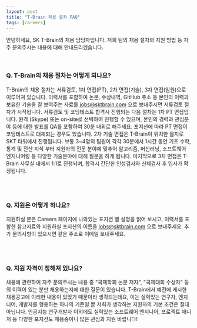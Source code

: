 ```yaml
---
layout: post
title: "T-Brain 채용 절차 FAQ"
tags: [careers]
---
```


안녕하세요, SK T-Brain의 채용 담당자입니다. 저희 팀의 채용 절차와 지원 방법 등 자주 문의주시는 내용에 대해 안내드리겠습니다.
 
<br>
 
### Q. T-Brain의 채용 절차는 어떻게 되나요?
 
T-Brain의 채용 절차는 서류검토, 1차 면접(PT), 2차 면접(기술), 3차 면접(임원)으로 이루어져 있습니다. 
이력서를 포함하여 논문, 수상내역, GitHub 주소 등 본인의 이력과 보유한 기술을 잘 보여주는 자료를 [jobs@sktbrain.com](jobs@sktbrain.com) 으로 보내주시면 서류검토 절차가 시작됩니다.
서류검토 및 코딩테스트 합격시 진행되는 다음 절차는 1차 PT 면접입니다. 
원격 (Skype) 또는 on-site로 선택하여 진행할 수 있으며, 본인의 경력과 관심분야 등에 대한 발표를 QA를 포함하여 30분 내외로 해주세요. 포지션에 따라 PT 면접이 코딩테스트로 대체되는 경우도 있습니다.
2차 기술 면접은 T-Brain이 위치한 을지로 SKT 타워에서 진행됩니다. 
보통 3~4명의 팀원이 각각 30분에서 1시간 동안 기초 수학, 통계 및 전산 지식 부터 지원자의 전문 분야에 맞추어 알고리즘, 머신러닝, 소프트웨어 엔지니어링 등 다양한 기술분야에 대해 질문을 하게 됩니다. 
마지막으로 3차 면접은 T-Brain 사무실 내에서 1:1로 진행되며, 합격시 간단한 인성검사와 신체검사 후 입사가 확정됩니다. 

<br>
<br>

### Q. 지원은 어떻게 하나요?

지원하실 분은 Careers 페이지에 나와있는 포지션 별 설명을 읽어 보시고, 이력서를 포함한 참고자료와 지원하실 포지션의 이름을 [jobs@sktbrain.com](jobs@sktbrain.com) 으로 보내주세요. 
추가 문의사항이 있으시면 같은 주소로 이메일 보내주세요. 

<br>
<br>

### Q. 지원 자격이 정해져 있나요? 

채용에 관련하여 자주 문의주시는 내용 중 "국제학회 논문 저자", "국제대회 수상자" 등의 이력이 있는 분만 채용하는지에 대한 질문이 있습니다. 
T-Brain에서 예전에 게시한 채용공고에 이러한 내용이 있었기 때문이라 생각되는데요, 이는 실력있는 연구자, 엔지니어, 개발자를 형용하는 하나의 기준일 뿐 저희가 생각하는 지원자의 기본 조건은 절대 아닙니다.
인공지능 연구개발자 이외에도 실력있는 소프트웨어 엔지니어, 프로젝트 매니저 등 다양한 포지션도 채용중이니 많은 관심과 지원 바랍니다!    
